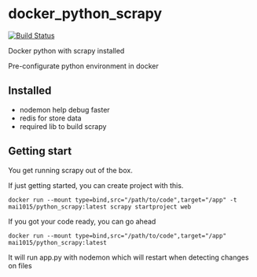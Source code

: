 # docker_python_scrapy
[![Build Status](https://travis-ci.org/mai1015/docker_python_scrapy.svg?branch=master)](https://travis-ci.org/mai1015/docker_python_scrapy)

Docker python with scrapy installed

Pre-configurate python environment in docker

## Installed 
- nodemon help debug faster
- redis for store data
- required lib to build scrapy

## Getting start
You get running scrapy out of the box. 

If just getting started, you can create project with this.
```
docker run --mount type=bind,src="/path/to/code",target="/app" -t mai1015/python_scrapy:latest scrapy startproject web 
```

If you got your code ready, you can go ahead
```
docker run --mount type=bind,src="/path/to/code",target="/app" mai1015/python_scrapy:latest
```
It will run app.py with nodemon which will restart when detecting changes on files